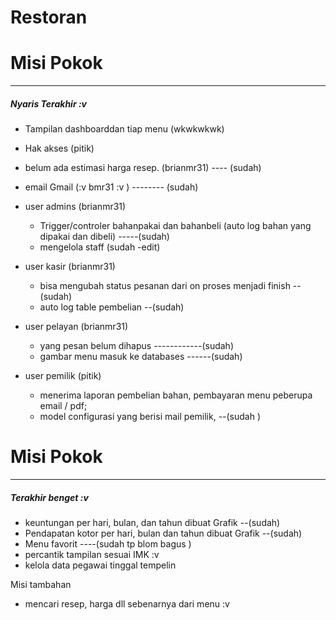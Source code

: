 Restoran
==============================================================================

<h1> Misi Pokok </h1> <hr>
<h5>  Nyaris Terakhir :v </h5>

- Tampilan dashboarddan tiap menu (wkwkwkwk)
- Hak akses (pitik)
- belum ada estimasi harga resep. (brianmr31) ---- (sudah)
- email Gmail (:v bmr31 :v )               -------- (sudah)
- user admins (brianmr31)
     - Trigger/controler bahanpakai dan bahanbeli (auto log bahan yang dipakai dan dibeli) -----(sudah)
	 - mengelola staff (sudah -edit)
- user kasir (brianmr31)
     - bisa mengubah status pesanan dari on proses menjadi finish --(sudah) 
     - auto log table pembelian --(sudah)
     
- user pelayan (brianmr31)
    - yang pesan belum dihapus ------------(sudah)
    - gambar menu masuk ke databases ------(sudah)
- user pemilik (pitik)
    - menerima laporan pembelian bahan, pembayaran menu peberupa email / pdf;
    - model configurasi yang berisi mail pemilik, --(sudah )

<h1> Misi Pokok  </h1> <hr>
<h5>  Terakhir benget :v </h5>

- keuntungan per hari, bulan, dan tahun dibuat Grafik --(sudah)
- Pendapatan kotor per hari, bulan dan tahun dibuat Grafik --(sudah)
- Menu favorit ----(sudah tp blom bagus ) 
- percantik tampilan sesuai IMK :v 
- kelola data pegawai tinggal tempelin
	 
Misi tambahan 
- mencari resep, harga dll sebenarnya dari menu :v 
